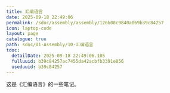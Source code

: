```yaml
---
title: 汇编语言
date: 2025-09-18 22:49:06
permalink: /sdoc/assembly/assembly/126b08c9840a069b39c84257
icon: laptop-code
layout: page
catalogue: true
path: sdoc/01-Assembly/10-汇编语言
tdoc:
  detailDate: 2025-09-18 22:49:06.105
  fulluuid: b39c84257ac7455da42acbfb3391e856
  useduuid: b39c84257
---
```


这是《汇编语言》的一些笔记。
